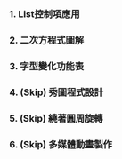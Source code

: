 ### 1. List控制項應用

### 2. 二次方程式圖解

### 3. 字型變化功能表

### 4. (Skip) 秀圖程式設計

### 5. (Skip) 繞著圓周旋轉

### 6. (Skip) 多媒體動畫製作